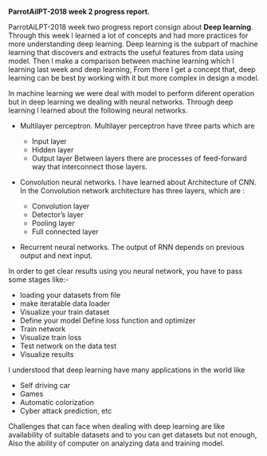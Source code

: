    **ParrotAilPT-2018 week 2 progress report.**
   
   ParrotAiLPT-2018 week two progress report consign about **Deep learning**. 
     Through this week l learned a lot of concepts and had  more  practices for more understanding deep learning.
     Deep learning is the subpart of machine learning that discovers and extracts the useful features from data using model.
     Then l make a comparison between machine learning which l learning last week and deep learning,
     From there l get a concept that, deep learning can  be best by working with it but more complex in design a model.
        
In machine learning we were deal with model to perform diferent operation but in deep learning
    we dealing with neural networks. Through deep learning l learned about the following neural networks.
   * Multilayer perceptron.
      Multilayer perceptron have three parts which are 
      *  Input layer
      *  Hidden layer
      *  Output layer
Between layers there are processes of feed-forward way that interconnect those layers.

   * Convolution neural networks.
      l have learned about Architecture of CNN.
       In the Convolution network architecture has three layers, which are :
       * Convolution layer
       * Detector’s layer
       * Pooling layer
       * Full connected layer

   * Recurrent neural networks. 
    The output of RNN depends on previous output and next input.

In order to get clear results using you neural network, you have to pass some stages like:- 
   * loading your datasets from file 
   * make iteratable data loader 
   * Visualize your train dataset 
   * Define your model 
 Define loss function and optimizer 
  * Train network 
  * Visualize train loss 
  * Test network on the data test 
  * Visualize results

I understood that deep learning have many applications in the world like 
  * Self driving car
  * Games 
  * Automatic colorization
  * Cyber attack prediction, etc

Challenges that can face when dealing with deep learning are like availability of suitable datasets and
 to you can get datasets but  not enough, Also the ability of computer on analyzing data and training model.
 

